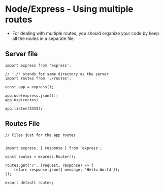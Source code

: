 # Node/Express - Using multiple routes

* For dealing with multiple routes, you should organize your code by keep all the routes in a separate file.

## Server file
```
import express from 'express';

// './' stands for same directory as the server
import routes from './routes';

const app = express();

app.use(express.json());
app.use(routes)

app.listen(3333);
```


## Routes File

```
// Files just for the app routes


import express, { response } from 'express';

const routes = express.Router();

routes.get('/', (request, response) => {
    return response.json({ message: 'Hello World'});
});

export default routes;

```